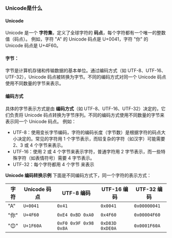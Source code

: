 ### Unicode是什么
#### Unicode
Unicode 是一个 **字符集**，定义了全球字符的 **码点**，每个字符都有一个唯一的整数值（码点）。
例如，字符 "A" 的 Unicode 码点是 U+0041，字符 "你" 的 Unicode 码点是 U+4F60。

#### 字节：
字节是计算机存储和传输数据的基本单位。通过编码方式（如 UTF-8、UTF-16、UTF-32），Unicode 码点被转换为字节。不同的编码方式对同一个 Unicode 码点使用不同数量的字节来表示。

#### 编码方式
具体的字节表示方式是由 **编码方式**（如 UTF-8、UTF-16、UTF-32）决定的，它们负责将 Unicode 码点转换为字节序列。不同的编码方式使用不同数量的字节来表示同一个 Unicode 码点。
例如：
- UTF-8：使用变长字节编码，字符的编码长度（字节数）是根据字符的码点大小决定的。常见的字符用 1 个字节表示，而较复杂的字符（如汉字）可能需要 2、3 或 4 个字节来表示。
- UTF-16：使用 2 或 4 个字节来表示字符，普通字符用 2 字节表示，而一些特殊字符（如表情符号）需要 4 字节表示。
- UTF-32：每个字符都用 4 个字节 来表示

**Unicode 编码转换示例**
下面是不同编码方式下，同一个字符的表示方式：

| 字符   | Unicode 码点  | UTF-8 编码  | UTF-16 编码 | UTF-32 编码 |
|--------|---------------|-------------|-------------|-------------|
| "A"    | `U+0041`      | `0x41`      | `0x0041`    | `0x00000041` |
| "你"   | `U+4F60`      | `0xE4 0xBD 0xA0` | `0x4F60`    | `0x00004F60` |
| "😊"   | `U+1F60A`     | `0xF0 0x9F 0x98 0x8A` | `0xD83D 0xDE0A` | `0x0001F60A` |

